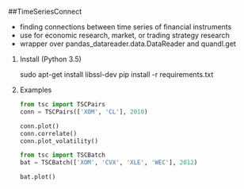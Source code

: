 ##TimeSeriesConnect
- finding connections between time series of financial instruments
- use for economic research, market, or trading strategy research
- wrapper over pandas_datareader.data.DataReader and quandl.get

1. Install (Python 3.5)
    
    sudo apt-get install libssl-dev
    pip install -r requirements.txt    

2. Examples

    ```python
    from tsc import TSCPairs
    conn = TSCPairs(['XOM', 'CL'], 2010)

    conn.plot()
    conn.correlate()
    conn.plot_volatility()
    ```

    ```python
    from tsc import TSCBatch
    bat = TSCBatch(['XOM', 'CVX', 'XLE', 'WEC'], 2012)

    bat.plot()
    ```
